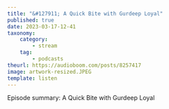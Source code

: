 ```yaml
---
title: "&#127911; A Quick Bite with Gurdeep Loyal"
published: true
date: 2023-03-17-12-41
taxonomy:
    category:
        - stream
    tag:
        - podcasts
theurl: https://audioboom.com/posts/8257417
image: artwork-resized.JPEG
template: listen
---
```


Episode summary: A Quick Bite with Gurdeep Loyal
